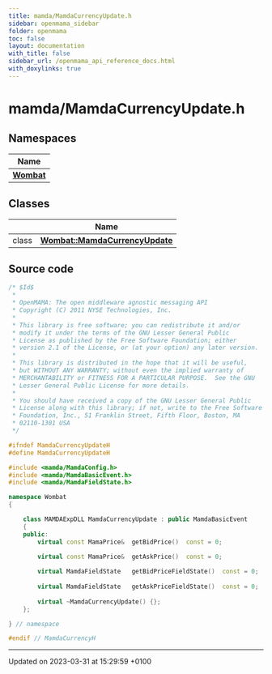 ```yaml
---
title: mamda/MamdaCurrencyUpdate.h
sidebar: openmama_sidebar
folder: openmama
toc: false
layout: documentation
with_title: false
sidebar_url: /openmama_api_reference_docs.html
with_doxylinks: true
---
```


# mamda/MamdaCurrencyUpdate.h



## Namespaces

| Name           |
| -------------- |
| **[Wombat](namespaceWombat.html)**  |

## Classes

|                | Name           |
| -------------- | -------------- |
| class | **[Wombat::MamdaCurrencyUpdate](classWombat_1_1MamdaCurrencyUpdate.html)**  |




## Source code

```cpp
/* $Id$
 *
 * OpenMAMA: The open middleware agnostic messaging API
 * Copyright (C) 2011 NYSE Technologies, Inc.
 *
 * This library is free software; you can redistribute it and/or
 * modify it under the terms of the GNU Lesser General Public
 * License as published by the Free Software Foundation; either
 * version 2.1 of the License, or (at your option) any later version.
 *
 * This library is distributed in the hope that it will be useful,
 * but WITHOUT ANY WARRANTY; without even the implied warranty of
 * MERCHANTABILITY or FITNESS FOR A PARTICULAR PURPOSE.  See the GNU
 * Lesser General Public License for more details.
 *
 * You should have received a copy of the GNU Lesser General Public
 * License along with this library; if not, write to the Free Software
 * Foundation, Inc., 51 Franklin Street, Fifth Floor, Boston, MA
 * 02110-1301 USA
 */

#ifndef MamdaCurrencyUpdateH
#define MamdaCurrencyUpdateH

#include <mamda/MamdaConfig.h>
#include <mamda/MamdaBasicEvent.h>
#include <mamda/MamdaFieldState.h>

namespace Wombat
{

    class MAMDAExpDLL MamdaCurrencyUpdate : public MamdaBasicEvent
    {
    public:
        virtual const MamaPrice&  getBidPrice()  const = 0;
      
        virtual const MamaPrice&  getAskPrice()  const = 0;

        virtual MamdaFieldState   getBidPriceFieldState()  const = 0;
      
        virtual MamdaFieldState   getAskPriceFieldState()  const = 0;
      
        virtual ~MamdaCurrencyUpdate() {};
    };

} // namespace

#endif // MamdaCurrencyH
```


-------------------------------

Updated on 2023-03-31 at 15:29:59 +0100
